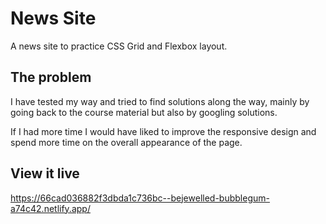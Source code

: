 # News Site

A news site to practice CSS Grid and Flexbox layout. 


## The problem

I have tested my way and tried to find solutions along the way, mainly by going back to the course material but also by googling solutions.

If I had more time I would have liked to improve the responsive design and spend more time on the overall appearance of the page.
## View it live
https://66cad036882f3dbda1c736bc--bejewelled-bubblegum-a74c42.netlify.app/
